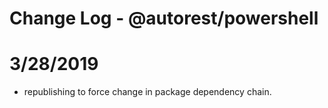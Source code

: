 # Change Log - @autorest/powershell

# 3/28/2019
- republishing to force change in package dependency chain.
